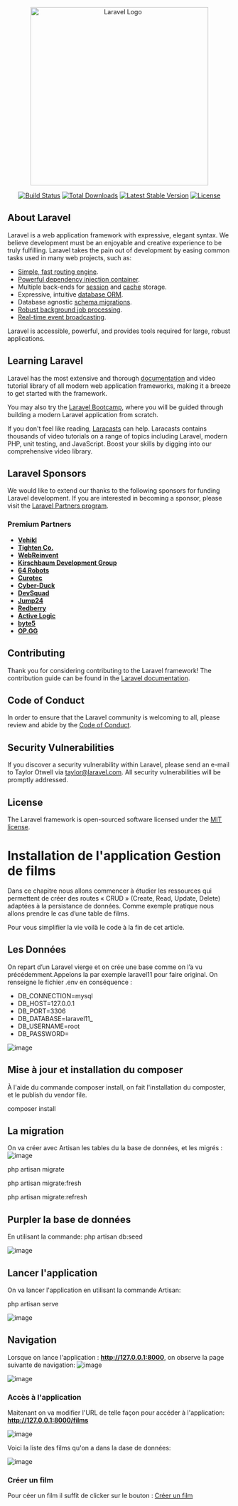 <p align="center"><a href="https://laravel.com" target="_blank"><img src="https://raw.githubusercontent.com/laravel/art/master/logo-lockup/5%20SVG/2%20CMYK/1%20Full%20Color/laravel-logolockup-cmyk-red.svg" width="400" alt="Laravel Logo"></a></p>

<p align="center">
<a href="https://github.com/laravel/framework/actions"><img src="https://github.com/laravel/framework/workflows/tests/badge.svg" alt="Build Status"></a>
<a href="https://packagist.org/packages/laravel/framework"><img src="https://img.shields.io/packagist/dt/laravel/framework" alt="Total Downloads"></a>
<a href="https://packagist.org/packages/laravel/framework"><img src="https://img.shields.io/packagist/v/laravel/framework" alt="Latest Stable Version"></a>
<a href="https://packagist.org/packages/laravel/framework"><img src="https://img.shields.io/packagist/l/laravel/framework" alt="License"></a>
</p>

## About Laravel

Laravel is a web application framework with expressive, elegant syntax. We believe development must be an enjoyable and creative experience to be truly fulfilling. Laravel takes the pain out of development by easing common tasks used in many web projects, such as:

- [Simple, fast routing engine](https://laravel.com/docs/routing).
- [Powerful dependency injection container](https://laravel.com/docs/container).
- Multiple back-ends for [session](https://laravel.com/docs/session) and [cache](https://laravel.com/docs/cache) storage.
- Expressive, intuitive [database ORM](https://laravel.com/docs/eloquent).
- Database agnostic [schema migrations](https://laravel.com/docs/migrations).
- [Robust background job processing](https://laravel.com/docs/queues).
- [Real-time event broadcasting](https://laravel.com/docs/broadcasting).

Laravel is accessible, powerful, and provides tools required for large, robust applications.

## Learning Laravel

Laravel has the most extensive and thorough [documentation](https://laravel.com/docs) and video tutorial library of all modern web application frameworks, making it a breeze to get started with the framework.

You may also try the [Laravel Bootcamp](https://bootcamp.laravel.com), where you will be guided through building a modern Laravel application from scratch.

If you don't feel like reading, [Laracasts](https://laracasts.com) can help. Laracasts contains thousands of video tutorials on a range of topics including Laravel, modern PHP, unit testing, and JavaScript. Boost your skills by digging into our comprehensive video library.

## Laravel Sponsors

We would like to extend our thanks to the following sponsors for funding Laravel development. If you are interested in becoming a sponsor, please visit the [Laravel Partners program](https://partners.laravel.com).

### Premium Partners

- **[Vehikl](https://vehikl.com/)**
- **[Tighten Co.](https://tighten.co)**
- **[WebReinvent](https://webreinvent.com/)**
- **[Kirschbaum Development Group](https://kirschbaumdevelopment.com)**
- **[64 Robots](https://64robots.com)**
- **[Curotec](https://www.curotec.com/services/technologies/laravel/)**
- **[Cyber-Duck](https://cyber-duck.co.uk)**
- **[DevSquad](https://devsquad.com/hire-laravel-developers)**
- **[Jump24](https://jump24.co.uk)**
- **[Redberry](https://redberry.international/laravel/)**
- **[Active Logic](https://activelogic.com)**
- **[byte5](https://byte5.de)**
- **[OP.GG](https://op.gg)**

## Contributing

Thank you for considering contributing to the Laravel framework! The contribution guide can be found in the [Laravel documentation](https://laravel.com/docs/contributions).

## Code of Conduct

In order to ensure that the Laravel community is welcoming to all, please review and abide by the [Code of Conduct](https://laravel.com/docs/contributions#code-of-conduct).

## Security Vulnerabilities

If you discover a security vulnerability within Laravel, please send an e-mail to Taylor Otwell via [taylor@laravel.com](mailto:taylor@laravel.com). All security vulnerabilities will be promptly addressed.

## License

The Laravel framework is open-sourced software licensed under the [MIT license](https://opensource.org/licenses/MIT).

# Installation de l'application Gestion de films

Dans ce chapitre nous allons commencer à étudier les ressources qui permettent de créer des routes « CRUD » (Create, Read, Update, Delete) adaptées à la persistance de données. Comme exemple pratique nous allons prendre le cas d’une table de films.

Pour vous simplifier la vie voilà le code à la fin de cet article.

## Les Données

On repart d’un Laravel vierge et on crée une base comme on l’a vu précédemment.Appelons la par exemple laravel11 pour faire original. On renseigne le fichier .env en
conséquence :

- DB_CONNECTION=mysql
- DB_HOST=127.0.0.1
- DB_PORT=3306
- DB_DATABASE=laravel11_
- DB_USERNAME=root
- DB_PASSWORD=

![image](https://github.com/omar-amrouss/MoviesMangement/assets/133509604/d96063f0-cdec-4a3e-8399-1ac944fd84b6)

## Mise à jour et installation du composer
À l'aide du commande composer install, on fait l'installation du composter, et le publish du vendor file.

composer install

## La migration

On va créer avec Artisan les tables du la base de données, et les migrés :
![image](https://github.com/omar-amrouss/MoviesMangement/assets/133509604/c20681a2-fb53-41e6-a724-926d50d6e2eb)


php artisan migrate

php artisan migrate:fresh

php artisan migrate:refresh

## Purpler la base de données
En utilisant la commande: php artisan db:seed

![image](https://github.com/omar-amrouss/MoviesMangement/assets/133509604/622d6956-a160-4746-8be9-084e064c7956)

## Lancer l'application
On va lancer l'application en utilisant la commande Artisan:

php artisan serve

![image](https://github.com/omar-amrouss/MoviesMangement/assets/133509604/8b549f07-887b-48ce-873c-1afe89cd4675)

## Navigation 
Lorsque on lance l'application : **http://127.0.0.1:8000**, on observe la page suivante de navigation:
![image](https://github.com/omar-amrouss/MoviesMangement/assets/133509604/7ae8b3bd-612c-444e-9a51-f5340c507b63)


![image](https://github.com/omar-amrouss/MoviesMangement/assets/133509604/4424c315-7b56-4608-aeca-3b3f6b60583e)

### Accès à l'application
Maitenant on va modifier l'URL de telle façon pour accéder à l'application: **http://127.0.0.1:8000/films**

![image](https://github.com/omar-amrouss/MoviesMangement/assets/133509604/5f249935-a35a-42e2-84cd-1c45eb26ff6d)

Voici la liste des films qu'on a dans la dase de données:

![image](https://github.com/omar-amrouss/MoviesMangement/assets/133509604/3a363136-f49c-46b3-b835-3a07a27b1c6e)

### Créer un film

Pour céer un film il suffit de clicker sur le bouton : [Créer un film](http://127.0.0.1:8000/films/create)
















